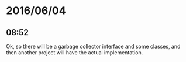 # 2016/06/04

## 08:52

Ok, so there will be a garbage collector interface and some classes, and then
another project will have the actual implementation.

